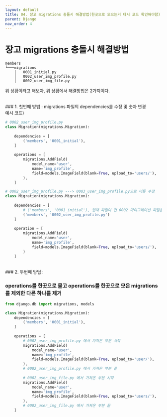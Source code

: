 ```yaml
---
layout: default
title: 04. 장고 migrations 충돌시 해결방법(한곳으로 모으는거 다시 코드 확인해야함)
parent: Django
nav_order: 4
---
```


# 장고 migrations 충돌시 해결방법

```
members
└───migrations
    │   0001_initial.py
    │   0002_user_img_profile.py
    │   0002_user_img_file.py
```

위 상황이라고 해보자, 위 상황에서 해결방법은 2가지이다.

<br>
### 1.  첫번째 방법 : migrations 파일의 dependencies를 수정 및 숫자 변경

<br>
예시 코드)

```python
# 0002_user_img_profile.py
class Migration(migrations.Migration):
	
    dependencies = [
        ('members', '0001_initial'),
    ]
    
    operations = [
        migrations.AddField(
        	model_name='user',
        	name='img_profile',
        	field=models.ImageField(blank=True, upload_to='users/'),
        ),
    ]
```

```python
# 0002_user_img_profile.py ---> 0003_user_img_profile.py으로 이름 수정
class Migration(migrations.Migration):
    
    dependencies = [
        # ('members', '0001_initial'), 현재 파일이 전 0002 마이그레이션 파일을 의존하게함
        ('members', '0002_user_img_profile.py')
    ]
    
    operation = [
        migrations.AddField(
        	model_name='user',
        	name='img_profile',
        	field=models.ImageField(blank=True, upload_to='users/'),
        )
    ]
```

<br>
### 2. 두번째 방법 : 

### operations를 한곳으로 몰고 operations를 한곳으로 모은 migrations를 제외한 다른 하나를 제거

```python
from django.db import migrations, models

class Migration(migrations.Migration):
	dependencies = [
        ('members', '0001_initial'),
    ]
    
    operations = [
        # 0002_user_img_profile.py 에서 가져온 부분 시작
        migrations.AddField(
        	model_name='user',
        	name='img_profile',
        	field=models.ImageField(blank=True, upload_to='user/'),
        ),
        # 0002_user_img_profile.py 에서 가져온 부분 끝
        
        # 0002_user_img_file.py 에서 가져온 부분 시작
        migrations.AddField(
        	model_name='user',
        	name='img_profile',
        	field=models.ImageField(blank=True, upload_to='users/'),
        ),
        # 0002_user_img_file.py 에서 가져온 부분 끝
    ]
```